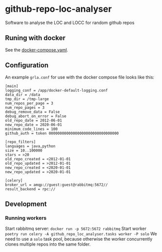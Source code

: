 # github-repo-loc-analyser
Software to analyse the LOC and LOCC for random github repos

## Runing with docker
See the [docker-compose.yaml](docker-compose.yaml).

## Configuration
An example `grla.conf` for use with the docker compose file looks like this:
```
[main]
logging_conf = /app/docker-default-logging.conf
data_dir = /data
tmp_dir = /tmp-large
num_repos_per_page = 3
num_repo_pages = 3
debug_remove_data = False
debug_abort_on_error = False
old_repo_date = 2012-06-01
new_repo_date = 2020-06-01
minimum_code_lines = 100
github_auth = token 00000000000000000000000000000000

[repo_filters]
languages = java,python
size = 10..100000
stars = >20
old_repo_created = <2012-01-01
old_repo_updated = >2012-01-01
new_repo_created = <2020-01-01
new_repo_updated = >2020-01-01

[celery]
broker_url = amqp://guest:guest@rabbitmq:5672//
result_backend = rpc://
```

## Development
### Running workers
Start rabbitmq server: `docker run -p 5672:5672 rabbitmq`
Start worker `poetry run celery -A github_repo_loc_analyser.tasks worker -P solo`
We need to use a `solo` task pool, because otherwise the worker concurrently clones multiple repos into the same folder.
